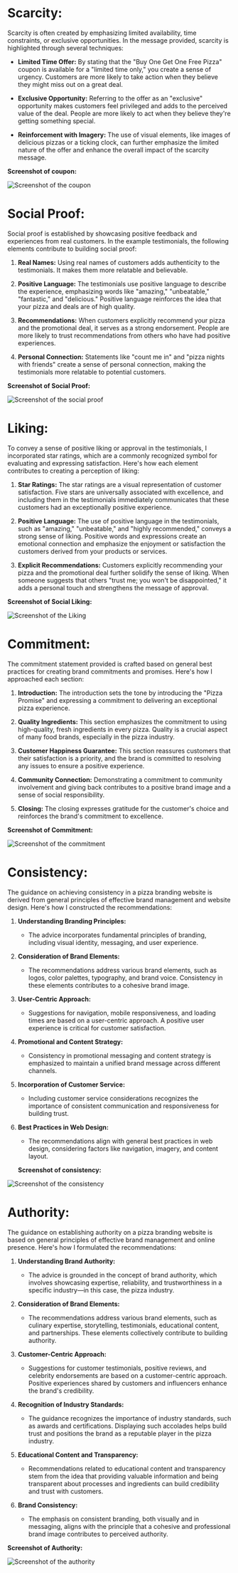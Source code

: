 # Scarcity:

Scarcity is often created by emphasizing limited availability, time constraints, or exclusive opportunities. In the message provided, scarcity is highlighted through several techniques:

- **Limited Time Offer:** By stating that the "Buy One Get One Free Pizza" coupon is available for a "limited time only," you create a sense of urgency. Customers are more likely to take action when they believe they might miss out on a great deal.

- **Exclusive Opportunity:** Referring to the offer as an "exclusive" opportunity makes customers feel privileged and adds to the perceived value of the deal. People are more likely to act when they believe they're getting something special.

- **Reinforcement with Imagery:** The use of visual elements, like images of delicious pizzas or a ticking clock, can further emphasize the limited nature of the offer and enhance the overall impact of the scarcity message.

**Screenshot of coupon:**

 ![Screenshot of the coupon](design/Six_method_image/Scaricity.png)

# Social Proof:

Social proof is established by showcasing positive feedback and experiences from real customers. In the example testimonials, the following elements contribute to building social proof:

1. **Real Names:** Using real names of customers adds authenticity to the testimonials. It makes them more relatable and believable.

2. **Positive Language:** The testimonials use positive language to describe the experience, emphasizing words like "amazing," "unbeatable," "fantastic," and "delicious." Positive language reinforces the idea that your pizza and deals are of high quality.

3. **Recommendations:** When customers explicitly recommend your pizza and the promotional deal, it serves as a strong endorsement. People are more likely to trust recommendations from others who have had positive experiences.

4. **Personal Connection:** Statements like "count me in" and "pizza nights with friends" create a sense of personal connection, making the testimonials more relatable to potential customers.

**Screenshot of Social Proof:**

![Screenshot of the social proof](design/Six_method_image/Social_proof.png)

# Liking:

To convey a sense of positive liking or approval in the testimonials, I incorporated star ratings, which are a commonly recognized symbol for evaluating and expressing satisfaction. Here's how each element contributes to creating a perception of liking:

1. **Star Ratings:** The star ratings are a visual representation of customer satisfaction. Five stars are universally associated with excellence, and including them in the testimonials immediately communicates that these customers had an exceptionally positive experience.

2. **Positive Language:** The use of positive language in the testimonials, such as "amazing," "unbeatable," and "highly recommended," conveys a strong sense of liking. Positive words and expressions create an emotional connection and emphasize the enjoyment or satisfaction the customers derived from your products or services.

3. **Explicit Recommendations:** Customers explicitly recommending your pizza and the promotional deal further solidify the sense of liking. When someone suggests that others "trust me; you won't be disappointed," it adds a personal touch and strengthens the message of approval.

**Screenshot of Social Liking:**

![Screenshot of the Liking](design/Six_method_image/Liking.png)

# Commitment:

The commitment statement provided is crafted based on general best practices for creating brand commitments and promises. Here's how I approached each section:

1. **Introduction:** The introduction sets the tone by introducing the "Pizza Promise" and expressing a commitment to delivering an exceptional pizza experience.

2. **Quality Ingredients:** This section emphasizes the commitment to using high-quality, fresh ingredients in every pizza. Quality is a crucial aspect of many food brands, especially in the pizza industry.

3. **Customer Happiness Guarantee:** This section reassures customers that their satisfaction is a priority, and the brand is committed to resolving any issues to ensure a positive experience.

4. **Community Connection:** Demonstrating a commitment to community involvement and giving back contributes to a positive brand image and a sense of social responsibility.

5. **Closing:** The closing expresses gratitude for the customer's choice and reinforces the brand's commitment to excellence.

**Screenshot of Commitment:**

![Screenshot of the commitment](design/Six_method_image/Commitment_1.png)


# Consistency:

The guidance on achieving consistency in a pizza branding website is derived from general principles of effective brand management and website design. Here's how I constructed the recommendations:

1. **Understanding Branding Principles:**
   - The advice incorporates fundamental principles of branding, including visual identity, messaging, and user experience.

2. **Consideration of Brand Elements:**
   - The recommendations address various brand elements, such as logos, color palettes, typography, and brand voice. Consistency in these elements contributes to a cohesive brand image.

3. **User-Centric Approach:**
   - Suggestions for navigation, mobile responsiveness, and loading times are based on a user-centric approach. A positive user experience is critical for customer satisfaction.

4. **Promotional and Content Strategy:**
   - Consistency in promotional messaging and content strategy is emphasized to maintain a unified brand message across different channels.

5. **Incorporation of Customer Service:**
   - Including customer service considerations recognizes the importance of consistent communication and responsiveness for building trust.

6. **Best Practices in Web Design:**
   - The recommendations align with general best practices in web design, considering factors like navigation, imagery, and content layout.

   **Screenshot of consistency:**

![Screenshot of the consistency](design/Six_method_image/Consistency.png)

# Authority:

The guidance on establishing authority on a pizza branding website is based on general principles of effective brand management and online presence. Here's how I formulated the recommendations:

1. **Understanding Brand Authority:**
   - The advice is grounded in the concept of brand authority, which involves showcasing expertise, reliability, and trustworthiness in a specific industry—in this case, the pizza industry.

2. **Consideration of Brand Elements:**
   - The recommendations address various brand elements, such as culinary expertise, storytelling, testimonials, educational content, and partnerships. These elements collectively contribute to building authority.

3. **Customer-Centric Approach:**
   - Suggestions for customer testimonials, positive reviews, and celebrity endorsements are based on a customer-centric approach. Positive experiences shared by customers and influencers enhance the brand's credibility.

4. **Recognition of Industry Standards:**
   - The guidance recognizes the importance of industry standards, such as awards and certifications. Displaying such accolades helps build trust and positions the brand as a reputable player in the pizza industry.

5. **Educational Content and Transparency:**
   - Recommendations related to educational content and transparency stem from the idea that providing valuable information and being transparent about processes and ingredients can build credibility and trust with customers.

6. **Brand Consistency:**
   - The emphasis on consistent branding, both visually and in messaging, aligns with the principle that a cohesive and professional brand image contributes to perceived authority.

**Screenshot of Authority:**

![Screenshot of the authority](design/Six_method_image/Authority.png)
